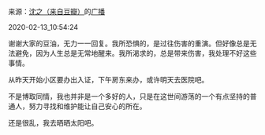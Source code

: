 来源：[沈之（来自豆瓣）](https://www.douban.com/people/weilaixu/)的[广播](https://www.douban.com/people/weilaixu/status/2807977749/)


2020-02-13_10:54:24


谢谢大家的豆油，无力一一回复。我所恐惧的，是过往伤害的重演。但好像总是无法避免，因为人生总是无常地醒来。我所渴求的，总是带来伤害，我处理不好这些事情。

从昨天开始小区要办出入证，下午房东来办，或许明天去医院吧。

不是博取同情，我也并非是一个多好的人，只是在这世间游荡的一个有点坚持的普通人，努力寻找和维护能让自己安心的所在。

还是很乱，我去晒晒太阳吧。
